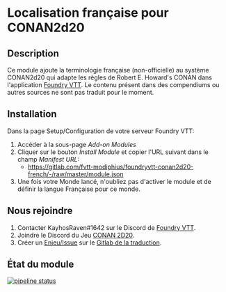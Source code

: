 # Localisation française pour CONAN2d20

## Description

Ce module ajoute la terminologie française (non-officielle) au système CONAN2d20 qui adapte les règles de Robert E. Howard's CONAN dans l'application [Foundry VTT](https://foundryvtt.com/packages/conan2d20-french). Le contenu présent dans des compendiums ou autres sources ne sont pas traduit pour le moment.

## Installation

Dans la page Setup/Configuration de votre serveur Foundry VTT:
1. Accéder à la sous-page *Add-on Modules* 
2. Cliquer sur le bouton *Install Module* et copier l'URL suivant dans le champ *Manifest URL:*
    * https://gitlab.com/fvtt-modiphius/foundryvtt-conan2d20-french/-/raw/master/module.json
3. Une fois votre Monde lancé, n'oubliez pas d'activer le module et de définir la langue Française pour ce monde.

## Nous rejoindre

1. Contacter KayhosRaven#1642 sur le Discord de [Foundry VTT](https://discord.gg/foundryvtt).
2. Joindre le Discord du Jeu [CONAN 2D20](https://discord.gg/rbjDnZ9MHV).
3. Créer un [Enjeu/Issue](https://gitlab.com/fvtt-modiphius/foundryvtt-conan2d20-french/-/issues/new) sur le [Gitlab de la traduction](https://gitlab.com/fvtt-modiphius/foundryvtt-conan2d20-french).

## État du module

[![pipeline status](https://gitlab.com/fvtt-modiphius/foundryvtt-conan2d20-french/badges/master/pipeline.svg)](https://gitlab.com/fvtt-modiphius/foundryvtt-conan2d20-french/-/commits/master)
